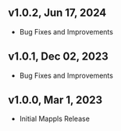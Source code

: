 ## v1.0.2, Jun 17, 2024
* Bug Fixes and Improvements

## v1.0.1, Dec 02, 2023
* Bug Fixes and Improvements

## v1.0.0, Mar 1, 2023
* Initial Mappls Release
